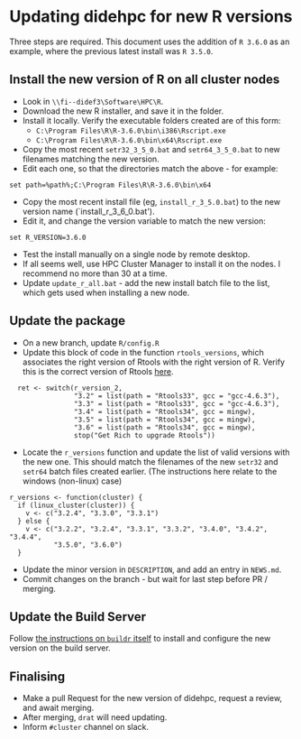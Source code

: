 # Updating didehpc for new R versions

Three steps are required. This document uses the addition of `R 3.6.0` as an example, where the previous latest
install was `R 3.5.0`.

## Install the new version of R on all cluster nodes

* Look in `\\fi--didef3\Software\HPC\R`.
* Download the new R installer, and save it in the folder.
* Install it locally. Verify the executable folders created are of this form:
  * `C:\Program Files\R\R-3.6.0\bin\i386\Rscript.exe`
  * `C:\Program Files\R\R-3.6.0\bin\x64\Rscript.exe`
* Copy the most recent `setr32_3_5_0.bat` and `setr64_3_5_0.bat` to new filenames matching the new version.
* Edit each one, so that the directories match the above - for example:
```
set path=%path%;C:\Program Files\R\R-3.6.0\bin\x64
```
* Copy the most recent install file (eg, `install_r_3_5.0.bat`) to the new version name (`install_r_3_6_0.bat').
* Edit it, and change the version variable to match the new version:
```
set R_VERSION=3.6.0
```
* Test the install manually on a single node by remote desktop.
* If all seems well, use HPC Cluster Manager to install it on the nodes. I recommend no more than 30 at a time.
* Update `update_r_all.bat` - add the new install batch file to the list, which gets used when installing a new node.

## Update the package

* On a new branch, update `R/config.R`
* Update this block of code in the function `rtools_versions`, which associates the right version of Rtools with the 
right version of R. Verify this is the correct version of Rtools [here](https://cran.r-project.org/bin/windows/Rtools/).
```
  ret <- switch(r_version_2,
                "3.2" = list(path = "Rtools33", gcc = "gcc-4.6.3"),
                "3.3" = list(path = "Rtools33", gcc = "gcc-4.6.3"),
                "3.4" = list(path = "Rtools34", gcc = mingw),
                "3.5" = list(path = "Rtools34", gcc = mingw),
                "3.6" = list(path = "Rtools34", gcc = mingw),
                stop("Get Rich to upgrade Rtools"))
```
* Locate the `r_versions` function and update the list of valid versions with the new one. This should match the 
filenames of the new `setr32` and `setr64` batch files created earlier. (The instructions here relate to the 
windows (non-linux) case)
```
r_versions <- function(cluster) {
  if (linux_cluster(cluster)) {
    v <- c("3.2.4", "3.3.0", "3.3.1")
  } else {
    v <- c("3.2.2", "3.2.4", "3.3.1", "3.3.2", "3.4.0", "3.4.2", "3.4.4",
           "3.5.0", "3.6.0")
  }
```
* Update the minor version in `DESCRIPTION`, and add an entry in `NEWS.md`.
* Commit changes on the branch - but wait for last step before PR / merging.

## Update the Build Server

Follow [the instructions on `buildr` itself](https://github.com/mrc-ide/buildr/blob/master/setup.md) to install and configure the new version on the build server.

## Finalising

* Make a pull Request for the new version of didehpc, request a review, and await merging.
* After merging, `drat` will need updating. 
* Inform `#cluster` channel on slack.
